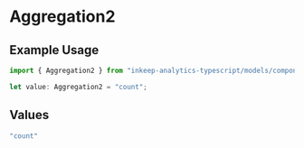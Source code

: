 # Aggregation2

## Example Usage

```typescript
import { Aggregation2 } from "inkeep-analytics-typescript/models/components";

let value: Aggregation2 = "count";
```

## Values

```typescript
"count"
```